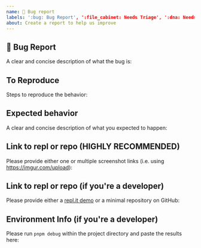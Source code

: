 ```yaml
---
name: 🐛 Bug report
labels: ':bug: Bug Report', ':file_cabinet: Needs Triage', ':dna: Needs Repro'
about: Create a report to help us improve
---
```


## 🐛 Bug Report

A clear and concise description of what the bug is:

## To Reproduce

Steps to reproduce the behavior:

## Expected behavior

A clear and concise description of what you expected to happen:

## Link to repl or repo (HIGHLY RECOMMENDED)

Please provide either one or multiple screenshot links (i.e. using <https://imgur.com/upload>):

## Link to repl or repo (if you're a developer)

Please provide either a [repl.it demo](https://repl.it) or a minimal repository on GitHub:

## Environment Info (if you're a developer)

Please run `pnpm debug` within the project directory and paste the results here:
